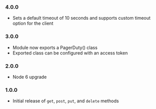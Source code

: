 ### 4.0.0

- Sets a default timeout of 10 seconds and supports custom timeout option for the client

### 3.0.0

- Module now exports a PagerDuty() class
- Exported class can be configured with an access token

### 2.0.0

- Node 6 upgrade

### 1.0.0

- Initial release of `get`, `post`, `put`, and `delete` methods
